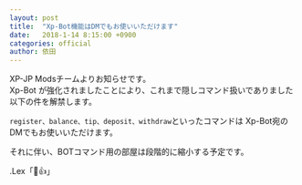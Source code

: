 ```yaml
---
layout: post
title:  "Xp-Bot機能はDMでもお使いいただけます"
date:   2018-1-14 8:15:00 +0900
categories: official
author: 依田
---  
```

XP-JP Modsチームよりお知らせです。  
Xp-Bot が強化されましたことにより、これまで隠しコマンド扱いでありました以下の件を解禁します。  

`register、balance、tip、deposit、withdraw`といったコマンドは Xp-Bot宛のDMでもお使いいただけます。  

それに伴い、BOTコマンド用の部屋は段階的に縮小する予定です。  

.Lex「🐹👍」  
